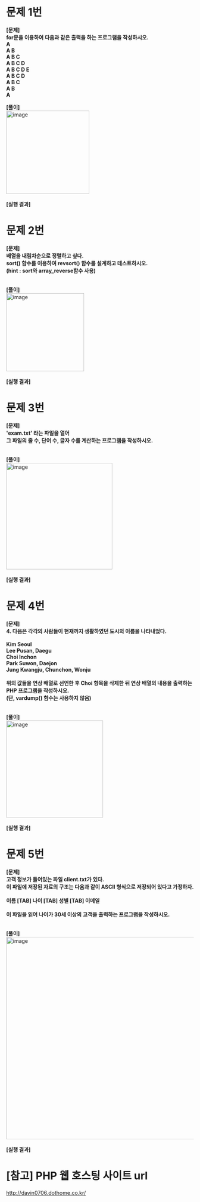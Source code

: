 # 문제 1번
<b>[문제]<br>for문을 이용하여 다음과 같은 출력을 하는 프로그램을 작성하시오.
<br>A
<br>A B
<br>A B C
<br>A B C D
<br>A B C D E 
<br>A B C D
<br>A B C
<br>A B
<br>A</b><br>


<b>[풀이]</b><br>
<img width="223" alt="image" src="https://github.com/tealight03/tealight03.github.io/assets/138011998/cda13636-878c-4505-8704-e8acc4d40051">
<br><br><b>[실행 결과]</b><br>

# 문제 2번
<b>[문제]<br>배열을 내림차순으로 정렬하고 싶다. 
    <br>sort() 함수를 이용하여 revsort() 함수를 설계하고 테스트하시오.
    <br>(hint : sort와 array_reverse함수 사용)</b><br>

<br><b>[풀이]</b><br>
<img width="209" alt="image" src="https://github.com/tealight03/tealight03.github.io/assets/138011998/beb112be-5d04-458f-bb31-204f4663032a">
<br><br><b>[실행 결과]</b><br>

# 문제 3번
<b>[문제]<br>'exam.txt' 라는 파일을 열어 
    <br>그 파일의 줄 수, 단어 수, 글자 수를 계산하는 프로그램을 작성하시오.</b><br>

<br><b>[풀이]</b><br>
<img width="285" alt="image" src="https://github.com/tealight03/tealight03.github.io/assets/138011998/3dc98505-e13e-4e24-8088-bc81f459ce1d">
<br><br><b>[실행 결과]</b><br>

# 문제 4번
<b>[문제]<br>4. 다음은 각각의 사람들이 현재까지 생활하였던 도시의 이름을 나타내었다.
<br>
<br>Kim   Seoul
<br>Lee    Pusan, Daegu
<br>Choi   Inchon
<br>Park   Suwon, Daejon
<br>Jung   Kwangju, Chunchon, Wonju
<br>
<br>위의 값들을 연상 배열로 선언한 후 Choi 항목을 삭제한 뒤 연상 배열의 내용을 출력하는 PHP 프로그램을 작성하시오.
<br>(단, vardump() 함수는 사용하지 않음)</b><br>

<br><b>[풀이]</b><br>
<img width="260" alt="image" src="https://github.com/tealight03/tealight03.github.io/assets/138011998/4f246254-6b7b-4132-98e6-664c7f417212">
<br><br><b>[실행 결과]</b><br>
# 문제 5번
<b>[문제]<br>고객 정보가 들어있는 파일 client.txt가 있다. 
<br>이 파일에 저장된 자료의 구조는 다음과 같이 ASCII 형식으로 저장되어 있다고 가정하자.
<br>
<br>이름 [TAB] 나이 [TAB] 성별 [TAB] 이메일
<br>
<br>이 파일을 읽어 나이가 30세 이상의 고객을 출력하는 프로그램을 작성하시오.</b><br>

<br><b>[풀이]</b><br>
<img width="542" alt="image" src="https://github.com/tealight03/tealight03.github.io/assets/138011998/ac54716f-aeb4-4e6a-acac-e6d02e24999e">
<br><br><b>[실행 결과]</b><br>

# [참고] PHP 웹 호스팅 사이트 url
http://davin0706.dothome.co.kr/
